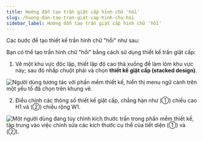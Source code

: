 ```yaml
---
title: Hướng dẫn tạo trần giật cấp hình chữ 'hồi'
slug: /huong-dan-tao-tran-giat-cap-hinh-chu-hoi
sidebar_label: Hướng dẫn tạo trần giật cấp hình chữ 'hồi'
---
```


Các bước để tạo thiết kế trần hình chữ "hồi" như sau:

Bạn có thể tạo trần hình chữ "hồi" bằng cách sử dụng thiết kế trần giật cấp:

1. Vẽ một khu vực độc lập, thiết lập độ cao thả xuống để làm lõm khu vực này; sau đó nhấp chuột phải và chọn **thiết kế giật cấp (stacked design)**.

![Người dùng tương tác với phần mềm thiết kế, hiển thị menu ngữ cảnh trên một yếu tố đã chọn trên khung vẽ.](https://storage.googleapis.com/jegavn_kb/images/4398f75d-95c9-40e2-a06e-a0e0fd93f0cf.png)

2. Điều chỉnh các thông số thiết kế giật cấp, chẳng hạn như (①) chiều cao H1 và (②) chiều rộng W1.

![Một người dùng đang tùy chỉnh kích thước trần trong phần mềm thiết kế, tập trung vào việc chỉnh sửa các kích thước cụ thể của tiết diện (①) và (②).](https://storage.googleapis.com/jegavn_kb/images/fde229bb-dc3f-4275-aed7-3d8c64fbe8f9.png)
